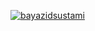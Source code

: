[![bayazidsustami](https://circleci.com/gh/bayazidsustami/MySimpleCleanArch.svg?style=shield&circle-token=aa1a18275857b21a61f9f06c00a73cfb539b875d)](https://circleci.com/gh/bayazidsustami/MySimpleCleanArch)
